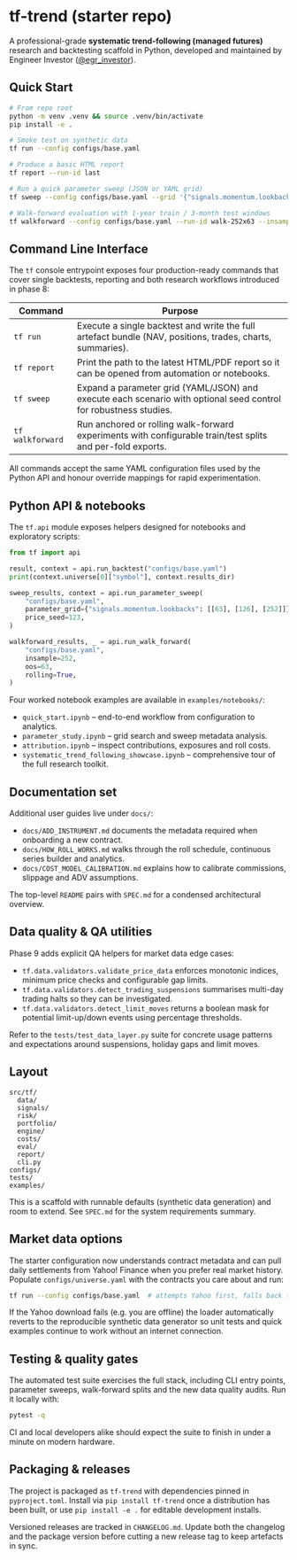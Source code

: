 # tf-trend (starter repo)

A professional-grade **systematic trend-following (managed futures)** research and backtesting scaffold in Python, developed and maintained by Engineer Investor ([@egr_investor](https://x.com/egr_investor)).

## Quick Start

```bash
# From repo root
python -m venv .venv && source .venv/bin/activate
pip install -e .

# Smoke test on synthetic data
tf run --config configs/base.yaml

# Produce a basic HTML report
tf report --run-id last

# Run a quick parameter sweep (JSON or YAML grid)
tf sweep --config configs/base.yaml --grid '{"signals.momentum.lookbacks": [[63], [126]]}'

# Walk-forward evaluation with 1-year train / 3-month test windows
tf walkforward --config configs/base.yaml --run-id walk-252x63 --insample 252 --oos 63
```

## Command Line Interface

The `tf` console entrypoint exposes four production-ready commands that cover
single backtests, reporting and both research workflows introduced in phase 8:

| Command | Purpose |
|---------|---------|
| `tf run` | Execute a single backtest and write the full artefact bundle (NAV, positions, trades, charts, summaries). |
| `tf report` | Print the path to the latest HTML/PDF report so it can be opened from automation or notebooks. |
| `tf sweep` | Expand a parameter grid (YAML/JSON) and execute each scenario with optional seed control for robustness studies. |
| `tf walkforward` | Run anchored or rolling walk-forward experiments with configurable train/test splits and per-fold exports. |

All commands accept the same YAML configuration files used by the Python API and
honour override mappings for rapid experimentation.

## Python API & notebooks

The `tf.api` module exposes helpers designed for notebooks and exploratory scripts:

```python
from tf import api

result, context = api.run_backtest("configs/base.yaml")
print(context.universe[0]["symbol"], context.results_dir)

sweep_results, context = api.run_parameter_sweep(
    "configs/base.yaml",
    parameter_grid={"signals.momentum.lookbacks": [[63], [126], [252]]},
    price_seed=123,
)

walkforward_results, _ = api.run_walk_forward(
    "configs/base.yaml",
    insample=252,
    oos=63,
    rolling=True,
)
```

Four worked notebook examples are available in `examples/notebooks/`:

* `quick_start.ipynb` – end-to-end workflow from configuration to analytics.
* `parameter_study.ipynb` – grid search and sweep metadata analysis.
* `attribution.ipynb` – inspect contributions, exposures and roll costs.
* `systematic_trend_following_showcase.ipynb` – comprehensive tour of the full research toolkit.

## Documentation set

Additional user guides live under `docs/`:

* `docs/ADD_INSTRUMENT.md` documents the metadata required when onboarding a new contract.
* `docs/HOW_ROLL_WORKS.md` walks through the roll schedule, continuous series builder and analytics.
* `docs/COST_MODEL_CALIBRATION.md` explains how to calibrate commissions, slippage and ADV assumptions.

The top-level `README` pairs with `SPEC.md` for a condensed architectural overview.

## Data quality & QA utilities

Phase 9 adds explicit QA helpers for market data edge cases:

* `tf.data.validators.validate_price_data` enforces monotonic indices, minimum price checks and configurable gap limits.
* `tf.data.validators.detect_trading_suspensions` summarises multi-day trading halts so they can be investigated.
* `tf.data.validators.detect_limit_moves` returns a boolean mask for potential limit-up/down events using percentage thresholds.

Refer to the `tests/test_data_layer.py` suite for concrete usage patterns and expectations around suspensions, holiday gaps and limit moves.

## Layout

```
src/tf/
  data/
  signals/
  risk/
  portfolio/
  engine/
  costs/
  eval/
  report/
  cli.py
configs/
tests/
examples/
```

This is a scaffold with runnable defaults (synthetic data generation) and room to extend.
See `SPEC.md` for the system requirements summary.

## Market data options

The starter configuration now understands contract metadata and can pull daily
settlements from Yahoo! Finance when you prefer real market history.  Populate
``configs/universe.yaml`` with the contracts you care about and run:

```bash
tf run --config configs/base.yaml  # attempts Yahoo first, falls back to synthetic
```

If the Yahoo download fails (e.g. you are offline) the loader automatically
reverts to the reproducible synthetic data generator so unit tests and quick
examples continue to work without an internet connection.

## Testing & quality gates

The automated test suite exercises the full stack, including CLI entry points,
parameter sweeps, walk-forward splits and the new data quality audits.  Run it
locally with:

```bash
pytest -q
```

CI and local developers alike should expect the suite to finish in under a
minute on modern hardware.

## Packaging & releases

The project is packaged as `tf-trend` with dependencies pinned in `pyproject.toml`.
Install via `pip install tf-trend` once a distribution has been built, or use
`pip install -e .` for editable development installs.

Versioned releases are tracked in `CHANGELOG.md`.  Update both the changelog and
the package version before cutting a new release tag to keep artefacts in sync.
